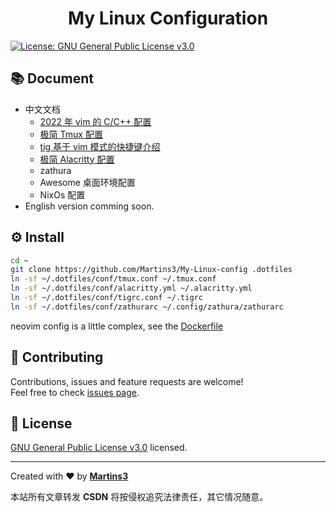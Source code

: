 <h1 align="center">My Linux Configuration</h1>
<p>
  <a href="https://www.gnu.org/licenses/gpl-3.0.en.html" target="_blank">
    <img alt="License: GNU General Public License v3.0" src="https://img.shields.io/badge/License-GNU General Public License v3.0-yellow.svg" />
  </a>
</p>

## 📚 Document

* 中文文档
  * [2022 年 vim 的 C/C++ 配置](./docs/nvim.md)
  * [极简 Tmux 配置](./docs/tmux.md)
  * [tig 基于 vim 模式的快捷键介绍](./docs/tig.md)
  * [极简 Alacritty 配置](./docs/alacritty.md)
  <!-- * [Rime 输入法配置](./docs/rime.md) -->
  * zathura
  * Awesome 桌面环境配置
  * NixOs 配置
* English version comming soon.

## ⚙ Install
```sh
cd ~
git clone https://github.com/Martins3/My-Linux-config .dotfiles
ln -sf ~/.dotfiles/conf/tmux.conf ~/.tmux.conf
ln -sf ~/.dotfiles/conf/alacritty.yml ~/.alacritty.yml
ln -sf ~/.dotfiles/conf/tigrc.conf ~/.tigrc
ln -sf ~/.dotfiles/conf/zathurarc ~/.config/zathura/zathurarc
```
neovim config is a little complex, see the [Dockerfile](https://github.com/Martins3/My-Linux-Config/blob/master/scripts/ubuntu/Dockerfile)

## 🤝 Contributing

Contributions, issues and feature requests are welcome!<br />Feel free to check [issues page](https://github.com/Martins3/My-Linux-config/issues).

## 📝 License

[GNU General Public License v3.0](https://www.gnu.org/licenses/gpl-3.0.en.html) licensed.

***
Created with ❤️ by [**Martins3**](https://martins3.github.io/)

<script src="https://giscus.app/client.js"
        data-repo="Martins3/My-Linux-Config"
        data-repo-id="MDEwOlJlcG9zaXRvcnkyMTUwMDkyMDU="
        data-category="General"
        data-category-id="MDE4OkRpc2N1c3Npb25DYXRlZ29yeTMyODc0NjA5"
        data-mapping="pathname"
        data-reactions-enabled="1"
        data-emit-metadata="0"
        data-input-position="bottom"
        data-theme="light"
        data-lang="en"
        crossorigin="anonymous"
        async>
</script>

本站所有文章转发 **CSDN** 将按侵权追究法律责任，其它情况随意。
